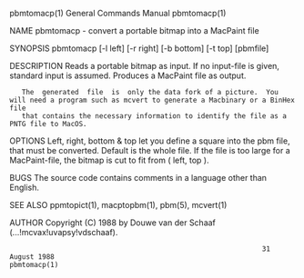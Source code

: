 pbmtomacp(1)                                                  General Commands Manual                                                 pbmtomacp(1)

NAME
       pbmtomacp - convert a portable bitmap into a MacPaint file

SYNOPSIS
       pbmtomacp [-l left] [-r right] [-b bottom] [-t top] [pbmfile]

DESCRIPTION
       Reads a portable bitmap as input.  If no input-file is given, standard input is assumed.  Produces a MacPaint file as output.

       The  generated  file  is  only the data fork of a picture.  You will need a program such as mcvert to generate a Macbinary or a BinHex file
       that contains the necessary information to identify the file as a PNTG file to MacOS.

OPTIONS
       Left, right, bottom & top let you define a square into the pbm file, that must be converted.  Default is the whole file.  If  the  file  is
       too large for a MacPaint-file, the bitmap is cut to fit from ( left, top ).

BUGS
       The source code contains comments in a language other than English.

SEE ALSO
       ppmtopict(1), macptopbm(1), pbm(5), mcvert(1)

AUTHOR
       Copyright (C) 1988 by Douwe van der Schaaf (...!mcvax!uvapsy!vdschaaf).

                                                                  31 August 1988                                                      pbmtomacp(1)
